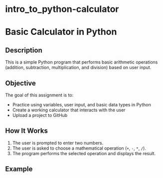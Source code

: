 # intro_to_python-calculator
# Basic Calculator in Python

## Description
This is a simple Python program that performs basic arithmetic operations (addition, subtraction, multiplication, and division) based on user input.

## Objective
The goal of this assignment is to:
- Practice using variables, user input, and basic data types in Python
- Create a working calculator that interacts with the user
- Upload a project to GitHub

## How It Works
1. The user is prompted to enter two numbers.
2. The user is asked to choose a mathematical operation (`+`, `-`, `*`, `/`).
3. The program performs the selected operation and displays the result.

## Example
